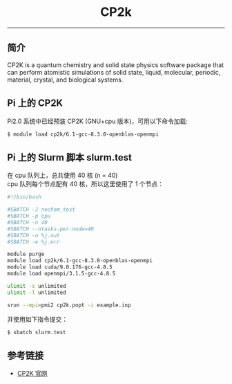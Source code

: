 # <center>CP2k</center> 

-----

## 简介

CP2K is a quantum chemistry and solid state physics software package that can perform atomistic simulations of solid state, liquid, molecular, periodic, material, crystal, and biological systems.

## Pi 上的 CP2K

Pi2.0 系统中已经预装 CP2K (GNU+cpu 版本)，可用以下命令加载: 

```bash
$ module load cp2k/6.1-gcc-8.3.0-openblas-openmpi
```

## Pi 上的 Slurm 脚本 slurm.test

在 cpu 队列上，总共使用 40 核 (n = 40)<br>
cpu 队列每个节点配有 40 核，所以这里使用了 1 个节点：

```bash
#!/bin/bash

#SBATCH -J nechem_test
#SBATCH -p cpu
#SBATCH -n 40
#SBATCH --ntasks-per-node=40
#SBATCH -o %j.out
#SBATCH -e %j.err

module purge
module load cp2k/6.1-gcc-8.3.0-openblas-openmpi
module load cuda/9.0.176-gcc-4.8.5
module load openmpi/3.1.5-gcc-4.8.5

ulimit -s unlimited
ulimit -l unlimited

srun --mpi=pmi2 cp2k.popt -i example.inp
```

并使用如下指令提交：

```bash
$ sbatch slurm.test
```

## 参考链接
- [CP2K 官网](https://manual.cp2k.org/#gsc.tab=0)
